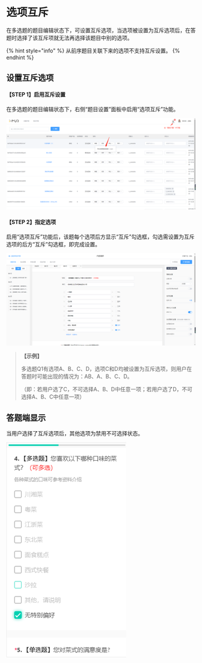 # 选项互斥

在多选题的题目编辑状态下，可设置互斥选项，当选项被设置为互斥选项后，在答题时选择了该互斥项就无法再选择该题目中别的选项。

{% hint style="info" %}
从前序题目关联下来的选项不支持互斥设置。
{% endhint %}

## 设置互斥选项

#### 【STEP 1】启用互斥设置

在多选题的题目编辑状态下，右侧“题目设置”面板中启用“选项互斥”功能。

![&#x542F;&#x7528;&#x201C;&#x9009;&#x9879;&#x4E92;&#x65A5;&#x201D;&#x529F;&#x80FD;](../../../.gitbook/assets/image%20%28224%29.png)

#### 【STEP 2】指定选项

启用“选项互斥”功能后，该题每个选项后方显示“互斥”勾选框，勾选需设置为互斥选项的后方“互斥”勾选框，即完成设置。

![&#x52FE;&#x9009;&#x201C;&#x4E92;&#x65A5;&#x201D;&#x52FE;&#x9009;&#x6846;](../../../.gitbook/assets/image%20%2878%29.png)

> **【示例】**
>
> 多选题Q1有选项A、B、C、D，选项C和D均被设置为互斥选项，则用户在答题时可能出现的情况为：AB、A、B、C、D。
>
> （即：若用户选了C，不可选择A、B、D中任意一项；若用户选了D，不可选择A、B、C中任意一项）

## 答题端显示

当用户选择了互斥选项后，其他选项为禁用不可选择状态。

![&#x9009;&#x62E9;&#x4E92;&#x65A5;&#x9009;&#x9879;&#x540E;&#x5176;&#x4ED6;&#x9009;&#x9879;&#x88AB;&#x7981;&#x7528;](../../../.gitbook/assets/image%20%2833%29.png)


